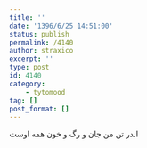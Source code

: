 ```yaml
---
title: ''
date: '1396/6/25 14:51:00'
status: publish
permalink: /4140
author: straxico
excerpt: ''
type: post
id: 4140
category:
    - tytomood
tag: []
post_format: []
---
```

اندر تن من جان و رگ و خون همه اوست
